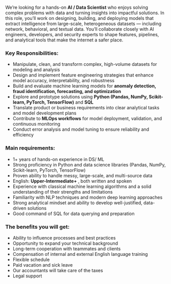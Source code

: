 We’re looking for a hands-on **AI / Data Scientist** who enjoys solving
complex problems with data and turning insights into impactful solutions. In
this role, you’ll work on designing, building, and deploying models that
extract intelligence from large-scale, heterogeneous datasets — including
network, behavioral, and textual data. You’ll collaborate closely with AI
engineers, developers, and security experts to shape features, pipelines, and
analytical tools that make the internet a safer place.

### **Key Responsibilities:**

  * Manipulate, clean, and transform complex, high-volume datasets for modeling and analysis
  * Design and implement feature engineering strategies that enhance model accuracy, interpretability, and robustness
  * Build and evaluate machine learning models for **anomaly detection, fraud identification, forecasting, and optimization**
  * Explore and prototype solutions using **Python (Pandas, NumPy, Scikit-learn, PyTorch, TensorFlow)** and **SQL**
  * Translate product or business requirements into clear analytical tasks and model development plans
  * Contribute to **MLOps workflows** for model deployment, validation, and continuous monitoring
  * Conduct error analysis and model tuning to ensure reliability and efficiency

### **Main requirements:**

  * 1+ years of hands-on experience in DS/ ML
  * Strong proficiency in Python and data science libraries (Pandas, NumPy, Scikit-learn, PyTorch, TensorFlow)
  * Proven ability to handle messy, large-scale, and multi-source data
  * English: **Upper-Intermediate+** , both written and spoken
  * Experience with classical machine learning algorithms and a solid understanding of their strengths and limitations
  * Familiarity with NLP techniques and modern deep learning approaches
  * Strong analytical mindset and ability to develop well-justified, data-driven solutions
  * Good command of SQL for data querying and preparation

### **The benefits you will get:**

  * Ability to influence processes and best practices
  * Opportunity to expand your technical background
  * Long-term cooperation with teammates and clients
  * Compensation of internal and external English language training
  * Flexible schedule
  * Paid vacation and sick leave
  * Our accountants will take care of the taxes
  * Legal support